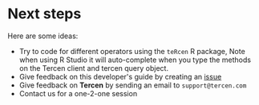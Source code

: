 # Next steps

Here are some ideas:

* Try to code for different operators using the ``teRcen`` R package, Note when 
using R Studio it will auto-complete when you type the methods on the Tercen 
client and tercen query object.
* Give feedback on this developer's guide by creating an [issue](https://github.com/tercen/appbuilders-guide/issues)
* Give feedback on __Tercen__ by sending an email to `support@tercen.com`
* Contact us for a one-2-one session
